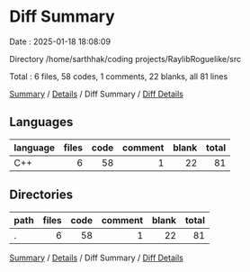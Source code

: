 # Diff Summary

Date : 2025-01-18 18:08:09

Directory /home/sarthhak/coding projects/RaylibRoguelike/src

Total : 6 files,  58 codes, 1 comments, 22 blanks, all 81 lines

[Summary](results.md) / [Details](details.md) / Diff Summary / [Diff Details](diff-details.md)

## Languages
| language | files | code | comment | blank | total |
| :--- | ---: | ---: | ---: | ---: | ---: |
| C++ | 6 | 58 | 1 | 22 | 81 |

## Directories
| path | files | code | comment | blank | total |
| :--- | ---: | ---: | ---: | ---: | ---: |
| . | 6 | 58 | 1 | 22 | 81 |

[Summary](results.md) / [Details](details.md) / Diff Summary / [Diff Details](diff-details.md)